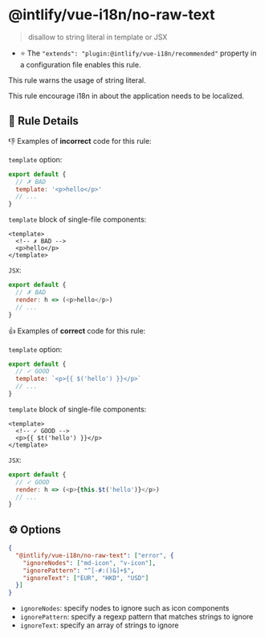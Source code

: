 # @intlify/vue-i18n/no-raw-text

> disallow to string literal in template or JSX

- :star: The `"extends": "plugin:@intlify/vue-i18n/recommended"` property in a configuration file enables this rule.

This rule warns the usage of string literal.

This rule encourage i18n in about the application needs to be localized.

## :book: Rule Details

:-1: Examples of **incorrect** code for this rule:

`template` option:
```js
export default {
  // ✗ BAD
  template: '<p>hello</p>'
  // ...
}
```

`template` block of single-file components:
```vue
<template>
  <!-- ✗ BAD -->
  <p>hello</p>
</template>
```

`JSX`:
```js
export default {
  // ✗ BAD
  render: h => (<p>hello</p>)
  // ...
}
```

:+1: Examples of **correct** code for this rule:

`template` option:
```js
export default {
  // ✓ GOOD
  template: `<p>{{ $('hello') }}</p>`
  // ...
}
```

`template` block of single-file components:
```vue
<template>
  <!-- ✓ GOOD -->
  <p>{{ $t('hello') }}</p>
</template>
```

`JSX`:
```js
export default {
  // ✓ GOOD
  render: h => (<p>{this.$t('hello')}</p>)
  // ...
}
```

## :gear: Options

```json
{
  "@intlify/vue-i18n/no-raw-text": ["error", {
    "ignoreNodes": ["md-icon", "v-icon"],
    "ignorePattern": "^[-#:()&]+$",
    "ignoreText": ["EUR", "HKD", "USD"]
  }]
}
```

- `ignoreNodes`: specify nodes to ignore such as icon components
- `ignorePattern`: specify a regexp pattern that matches strings to ignore
- `ignoreText`: specify an array of strings to ignore
